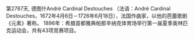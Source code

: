 第2787天, 德图什André Cardinal Destouches （法语：André Cardinal Destouches，1672年4月6日－1726年6月18日），法国作曲家，以他的芭蕾歌剧《元素》著称。
1896年：希腊首都雅典帕那辛纳克体育场举行第一届夏季奥林匹克运动会，共有43项竞赛项目。
